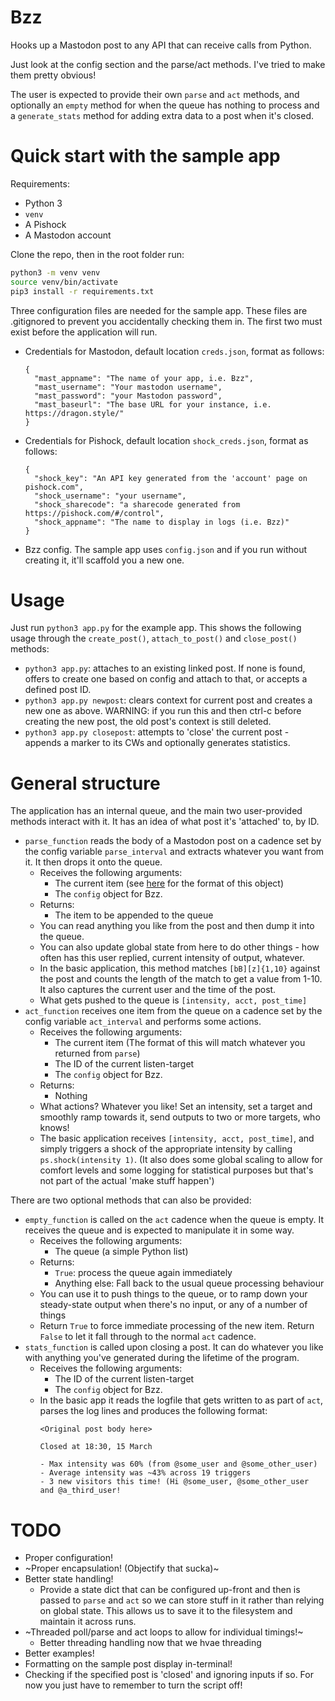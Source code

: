 # Bzz

Hooks up a Mastodon post to any API that can receive calls from Python.

Just look at the config section and the parse/act methods. I've tried to make them pretty obvious!

The user is expected to provide their own `parse` and `act` methods, and optionally an `empty` method for when the queue has nothing to process and a `generate_stats` method for adding extra data to a post when it's closed.

# Quick start with the sample app
Requirements:
- Python 3
- `venv`
- A Pishock
- A Mastodon account

Clone the repo, then in the root folder run:
```bash
python3 -m venv venv
source venv/bin/activate
pip3 install -r requirements.txt
```

Three configuration files are needed for the sample app. These files are .gitignored to prevent you accidentally checking them in. The first two must exist before the application will run.

- Credentials for Mastodon, default location `creds.json`, format as follows:
  ```
  {
    "mast_appname": "The name of your app, i.e. Bzz",
    "mast_username": "Your mastodon username",
    "mast_password": "your Mastodon password",
    "mast_baseurl": "The base URL for your instance, i.e. https://dragon.style/"
  }

  ```
- Credentials for Pishock, default location `shock_creds.json`, format as follows:
  ```
  {
    "shock_key": "An API key generated from the 'account' page on pishock.com",
    "shock_username": "your username",
    "shock_sharecode": "a sharecode generated from https://pishock.com/#/control",
    "shock_appname": "The name to display in logs (i.e. Bzz)"
  }
  ```
- Bzz config. The sample app uses `config.json` and if you run without creating it, it'll scaffold you a new one.

# Usage
Just run `python3 app.py` for the example app. This shows the following usage through the `create_post()`, `attach_to_post()` and `close_post()` methods:
- `python3 app.py`: attaches to an existing linked post. If none is found, offers to create one based on config and attach to that, or accepts a defined post ID.
- `python3 app.py newpost`: clears context for current post and creates a new one as above. WARNING: if you run this and then ctrl-c before creating the new post, the old post's context is still deleted.
- `python3 app.py closepost`: attempts to 'close' the current post - appends a marker to its CWs and optionally generates statistics.

# General structure
The application has an internal queue, and the main two user-provided methods interact with it. It has an idea of what post it's 'attached' to, by ID.

- `parse_function` reads the body of a Mastodon post on a cadence set by the config variable `parse_interval` and extracts whatever you want from it. It then drops it onto the queue.
  - Receives the following arguments:
    - The current item (see [here](https://mastodonpy.readthedocs.io/en/stable/02_return_values.html#toot-status-dicts) for the format of this object)
    - The `config` object for Bzz.
  - Returns:
    - The item to be appended to the queue
  - You can read anything you like from the post and then dump it into the queue.
  - You can also update global state from here to do other things - how often has this user replied, current intensity of output, whatever.
  - In the basic application, this method matches `[bB][z]{1,10}` against the post and counts the length of the match to get a value from 1-10. It also captures the current user and the time of the post.
  - What gets pushed to the queue is `[intensity, acct, post_time]`
- `act_function` receives one item from the queue on a cadence set by the config variable `act_interval` and performs some actions. 
  - Receives the following arguments:
    - The current item (The format of this will match whatever you returned from `parse`)
    - The ID of the current listen-target
    - The `config` object for Bzz.
  - Returns:
    - Nothing
  - What actions? Whatever you like! Set an intensity, set a target and smoothly ramp towards it, send outputs to two or more targets, who knows!
  - The basic application receives `[intensity, acct, post_time]`, and simply triggers a shock of the appropriate intensity by calling `ps.shock(intensity 1)`. (It also does some global scaling to allow for comfort levels and some logging for statistical purposes but that's not part of the actual 'make stuff happen')

There are two optional methods that can also be provided:
- `empty_function` is called on the `act` cadence when the queue is empty. It receives the queue and is expected to manipulate it in some way.
  - Receives the following arguments:
    - The queue (a simple Python list)
  - Returns:
    - `True`: process the queue again immediately
    - Anything else: Fall back to the usual queue processing behaviour
  - You can use it to push things to the queue, or to ramp down your steady-state output when there's no input, or any of a number of things
  - Return `True` to force immediate processing of the new item. Return `False` to let it fall through to the normal `act` cadence.
- `stats_function` is called upon closing a post. It can do whatever you like with anything you've generated during the lifetime of the program.
  - Receives the following arguments:
    - The ID of the current listen-target
    - The `config` object for Bzz.
  - In the basic app it reads the logfile that gets written to as part of `act`, parses the log lines and produces the following format:
    ```
    <Original post body here>

    Closed at 18:30, 15 March

    - Max intensity was 60% (from @some_user and @some_other_user)
    - Average intensity was ~43% across 19 triggers
    - 3 new visitors this time! (Hi @some_user, @some_other_user and @a_third_user!
    ```

# TODO
- Proper configuration!
- ~Proper encapsulation! (Objectify that sucka)~
- Better state handling!
  - Provide a state dict that can be configured up-front and then is passed to `parse` and `act` so we can store stuff in it rather than relying on global state. This allows us to save it to the filesystem and maintain it across runs.
- ~Threaded poll/parse and act loops to allow for individual timings!~
  - Better threading handling now that we hvae threading
- Better examples!
- Formatting on the sample post display in-terminal!
- Checking if the specified post is 'closed' and ignoring inputs if so. For now you just have to remember to turn the script off!
